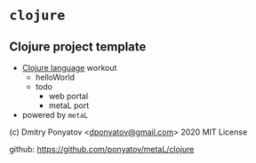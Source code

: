 
#  `clojure`
## Clojure project template

* [Clojure language](https://clojure.org/) workout
  * helloWorld
  * todo
    * web portal
    * metaL port
* powered by `metaL`

(c) Dmitry Ponyatov <<dponyatov@gmail.com>> 2020 MIT License

github: https://github.com/ponyatov/metaL/clojure
